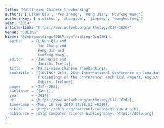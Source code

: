 ```yaml
---
title: "Multi-view Chinese treebanking"
authors: ['Likun Qiu', 'Yue Zhang', 'Peng Jin', 'Houfeng Wang']
authors-key: ['qiulikun', 'zhangyue', 'jinpeng', 'wanghoufeng']
year: "2014"
article-link: "https://www.aclweb.org/anthology/C14-1026/"
venue: "COLING"
bibex: "@inproceedings{DBLP:conf/coling/QiuZJW14,
  author    = {Likun Qiu and
               Yue Zhang and
               Peng Jin and
               Houfeng Wang},
  editor    = {Jan Hajic and
               Junichi Tsujii},
  title     = {Multi-view Chinese Treebanking},
  booktitle = {{COLING} 2014, 25th International Conference on Computational Linguistics,
               Proceedings of the Conference: Technical Papers, August 23-29, 2014,
               Dublin, Ireland},
  pages     = {257--268},
  publisher = {{ACL}},
  year      = {2014},
  url       = {https://www.aclweb.org/anthology/C14-1026/},
  timestamp = {Mon, 16 Sep 2019 17:08:53 +0200},
  biburl    = {https://dblp.org/rec/conf/coling/QiuZJW14.bib},
  bibsource = {dblp computer science bibliography, https://dblp.org}
}"
---
```

